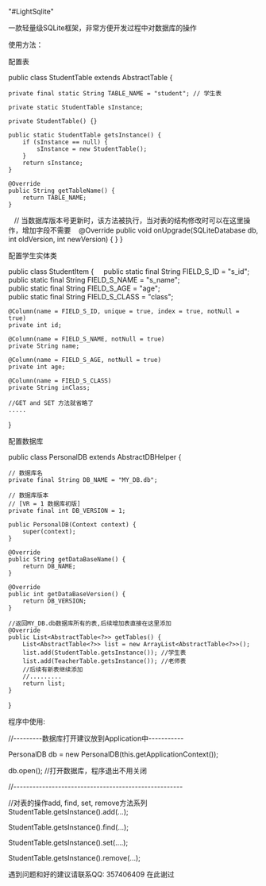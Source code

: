 "#LightSqlite" 

一款轻量级SQLite框架，非常方便开发过程中对数据库的操作

使用方法：

配置表

public class StudentTable extends AbstractTable<StudentItem> {

    private final static String TABLE_NAME = "student"; // 学生表

    private static StudentTable sInstance;

    private StudentTable() {}

    public static StudentTable getsInstance() {
        if (sInstance == null) {
            sInstance = new StudentTable();
        }
        return sInstance;
    }

    @Override
    public String getTableName() {
        return TABLE_NAME;
    }

    // 当数据库版本号更新时，该方法被执行，当对表的结构修改时可以在这里操作，增加字段不需要
    @Override
    public void onUpgrade(SQLiteDatabase db, int oldVersion, int newVersion) {
    }
}

配置学生实体类

public class StudentItem {  
  
    public static final String FIELD_S_ID = "s_id";  
    public static final String FIELD_S_NAME = "s_name";  
    public static final String FIELD_S_AGE = "age";  
    public static final String FIELD_S_CLASS = "class";  
  
    @Column(name = FIELD_S_ID, unique = true, index = true, notNull = true)  
    private int id;  
  
    @Column(name = FIELD_S_NAME, notNull = true)  
    private String name;  
  
    @Column(name = FIELD_S_AGE, notNull = true)  
    private int age;  
  
    @Column(name = FIELD_S_CLASS)  
    private String inClass;  
  
    //GET and SET 方法就省略了
    .....  
}  

配置数据库

public class PersonalDB extends AbstractDBHelper {

    // 数据库名
    private final String DB_NAME = "MY_DB.db";

    // 数据库版本
    // [VR = 1 数据库初版]
    private final int DB_VERSION = 1;
  
    public PersonalDB(Context context) {
        super(context);
    }

    @Override
    public String getDataBaseName() {
        return DB_NAME;
    }

    @Override
    public int getDataBaseVersion() {
        return DB_VERSION;
    }

    //返回MY_DB.db数据库所有的表,后续增加表直接在这里添加
    @Override
    public List<AbstractTable<?>> getTables() {
        List<AbstractTable<?>> list = new ArrayList<AbstractTable<?>>();
        list.add(StudentTable.getsInstance()); //学生表
        list.add(TeacherTable.getsInstance()); //老师表
        //后续有新表继续添加
        //.........
        return list;
    }
}

程序中使用:

//---------数据库打开建议放到Application中-----------

PersonalDB db = new PersonalDB(this.getApplicationContext());

db.open(); //打开数据库，程序退出不用关闭

//-----------------------------------------------------

//对表的操作add, find, set, remove方法系列
StudentTable.getsInstance().add(...);

StudentTable.getsInstance().find(...);

StudentTable.getsInstance().set(....);

StudentTable.getsInstance().remove(...);
    


遇到问题和好的建议请联系QQ: 357406409 在此谢过
